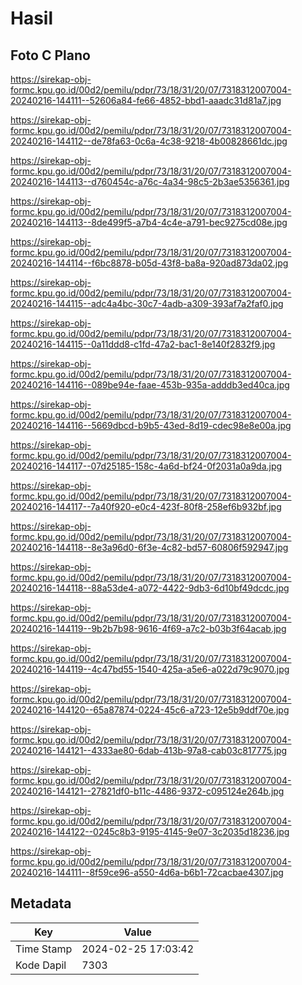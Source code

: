# Hasil

## Foto C Plano

https://sirekap-obj-formc.kpu.go.id/00d2/pemilu/pdpr/73/18/31/20/07/7318312007004-20240216-144111--52606a84-fe66-4852-bbd1-aaadc31d81a7.jpg

https://sirekap-obj-formc.kpu.go.id/00d2/pemilu/pdpr/73/18/31/20/07/7318312007004-20240216-144112--de78fa63-0c6a-4c38-9218-4b00828661dc.jpg

https://sirekap-obj-formc.kpu.go.id/00d2/pemilu/pdpr/73/18/31/20/07/7318312007004-20240216-144113--d760454c-a76c-4a34-98c5-2b3ae5356361.jpg

https://sirekap-obj-formc.kpu.go.id/00d2/pemilu/pdpr/73/18/31/20/07/7318312007004-20240216-144113--8de499f5-a7b4-4c4e-a791-bec9275cd08e.jpg

https://sirekap-obj-formc.kpu.go.id/00d2/pemilu/pdpr/73/18/31/20/07/7318312007004-20240216-144114--f6bc8878-b05d-43f8-ba8a-920ad873da02.jpg

https://sirekap-obj-formc.kpu.go.id/00d2/pemilu/pdpr/73/18/31/20/07/7318312007004-20240216-144115--adc4a4bc-30c7-4adb-a309-393af7a2faf0.jpg

https://sirekap-obj-formc.kpu.go.id/00d2/pemilu/pdpr/73/18/31/20/07/7318312007004-20240216-144115--0a11ddd8-c1fd-47a2-bac1-8e140f2832f9.jpg

https://sirekap-obj-formc.kpu.go.id/00d2/pemilu/pdpr/73/18/31/20/07/7318312007004-20240216-144116--089be94e-faae-453b-935a-adddb3ed40ca.jpg

https://sirekap-obj-formc.kpu.go.id/00d2/pemilu/pdpr/73/18/31/20/07/7318312007004-20240216-144116--5669dbcd-b9b5-43ed-8d19-cdec98e8e00a.jpg

https://sirekap-obj-formc.kpu.go.id/00d2/pemilu/pdpr/73/18/31/20/07/7318312007004-20240216-144117--07d25185-158c-4a6d-bf24-0f2031a0a9da.jpg

https://sirekap-obj-formc.kpu.go.id/00d2/pemilu/pdpr/73/18/31/20/07/7318312007004-20240216-144117--7a40f920-e0c4-423f-80f8-258ef6b932bf.jpg

https://sirekap-obj-formc.kpu.go.id/00d2/pemilu/pdpr/73/18/31/20/07/7318312007004-20240216-144118--8e3a96d0-6f3e-4c82-bd57-60806f592947.jpg

https://sirekap-obj-formc.kpu.go.id/00d2/pemilu/pdpr/73/18/31/20/07/7318312007004-20240216-144118--88a53de4-a072-4422-9db3-6d10bf49dcdc.jpg

https://sirekap-obj-formc.kpu.go.id/00d2/pemilu/pdpr/73/18/31/20/07/7318312007004-20240216-144119--9b2b7b98-9616-4f69-a7c2-b03b3f64acab.jpg

https://sirekap-obj-formc.kpu.go.id/00d2/pemilu/pdpr/73/18/31/20/07/7318312007004-20240216-144119--4c47bd55-1540-425a-a5e6-a022d79c9070.jpg

https://sirekap-obj-formc.kpu.go.id/00d2/pemilu/pdpr/73/18/31/20/07/7318312007004-20240216-144120--65a87874-0224-45c6-a723-12e5b9ddf70e.jpg

https://sirekap-obj-formc.kpu.go.id/00d2/pemilu/pdpr/73/18/31/20/07/7318312007004-20240216-144121--4333ae80-6dab-413b-97a8-cab03c817775.jpg

https://sirekap-obj-formc.kpu.go.id/00d2/pemilu/pdpr/73/18/31/20/07/7318312007004-20240216-144121--27821df0-b11c-4486-9372-c095124e264b.jpg

https://sirekap-obj-formc.kpu.go.id/00d2/pemilu/pdpr/73/18/31/20/07/7318312007004-20240216-144122--0245c8b3-9195-4145-9e07-3c2035d18236.jpg

https://sirekap-obj-formc.kpu.go.id/00d2/pemilu/pdpr/73/18/31/20/07/7318312007004-20240216-144111--8f59ce96-a550-4d6a-b6b1-72cacbae4307.jpg


## Metadata

| Key        | Value               |
| ---------- | ------------------- |
| Time Stamp | 2024-02-25 17:03:42 |
| Kode Dapil | 7303                |



